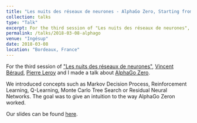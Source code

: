 ```yaml
---
title: "Les nuits des réseaux de neurones - AlphaGo Zero, Starting from scratch"
collection: talks
type: "Talk"
excerpt: For the third session of "Les nuits des réseaux de neurones", Vincent Béraud, Pierre Leroy and I made a talk about how AlphaGo Zero worked.
permalink: /talks/2018-03-08-alphago
venue: "Ingésup"
date: 2018-03-08
location: "Bordeaux, France"
---
```


For the third session of ["Les nuits des réseaux de neurones"](https://www.meetup.com/fr-FR/Les-nuits-des-reseaux-de-neurones/), [Vincent Béraud](https://www.linkedin.com/in/vincent-beraud/), [Pierre Leroy](https://www.linkedin.com/in/pierreleroyfr/) and I made a talk about [AlphaGo Zero](https://deepmind.com/blog/alphago-zero-learning-scratch/). 

We introduced concepts such as Markov Decision Process, Reinforcement Learning, Q-Learning, Monte Carlo Tree Search or Residual Neural Networks. The goal was to give an intuition to the way AlphaGo Zeron worked. 

Our slides can be found <a href="{{ site.url }}/files/Presentation_AlphaGo.pdf"><i class="fas fa-file-pdf"></i> here</a>.
